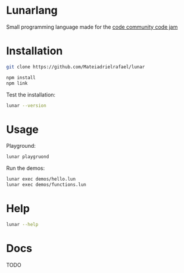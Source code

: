 # Lunarlang

Small programming language made for the [code community code jam](https://discord.gg/RFPVysw)

# Installation

```sh
git clone https://github.com/Mateiadrielrafael/lunar

npm install
npm link
```

Test the installation:

```sh
lunar --version
```

# Usage

Playground:

```sh
lunar playgruond
```

Run the demos:

```sh
lunar exec demos/hello.lun
lunar exec demos/functions.lun
```

# Help

```sh
lunar --help
```

# Docs

TODO
